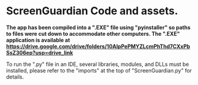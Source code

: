 # ScreenGuardian Code and assets. 
**The app has been compiled into a ".EXE" file using "pyinstaller" so paths to files were cut down to accommodate other computers. The ".EXE" application is available at https://drive.google.com/drive/folders/10AlpPePMYZLcmPhThd7CXxPbSsZ306ep?usp=drive_link**

To run the ".py" file in an IDE, several libraries, modules, and DLLs must be installed, please refer to the "imports" at the top of "ScreenGuardian.py" for details.
